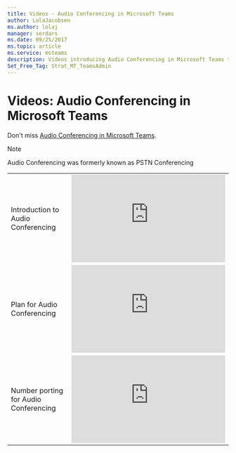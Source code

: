 ```yaml
---
title: Videos - Audio Conferencing in Microsoft Teams
author: LolaJacobsen
ms.author: lolaj
manager: serdars
ms.date: 09/25/2017
ms.topic: article
ms.service: msteams
description: Videos introducing Audio Conferencing in Microsoft Teams to the IT admin.
Set_Free_Tag: Strat_MT_TeamsAdmin
---
```


Videos: Audio Conferencing in Microsoft Teams
=============================================

Don't miss [Audio Conferencing in Microsoft Teams](audio-conferencing.md).

> [!NOTE]
> Audio Conferencing was formerly known as PSTN Conferencing


|  |  |
|---------|---------|
| Introduction to Audio Conferencing   | <iframe width="350" height="200" src="https://www.youtube.com/embed/AGPvaW4Vg0o" frameborder="0" allowfullscreen></iframe>   |
| Plan for Audio Conferencing  | <iframe width="350" height="200" src="https://www.youtube.com/embed/AWbuvcWcYIc" frameborder="0" allowfullscreen></iframe>   |
| Number porting for Audio Conferencing | <iframe width="350" height="200" src="https://www.youtube.com/embed/5k0C21KAsns" frameborder="0" allowfullscreen></iframe>  |


